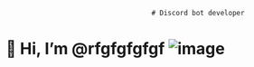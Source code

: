                                         # Discord bot developer 





# 👋 Hi, I’m @rfgfgfgfgf                         ![image](https://github.com/rfgfgfgfgf/rfgfgfgfgf/assets/156570166/2c1ae457-2bde-499b-824f-acdb5deb713f)


 
 
 



